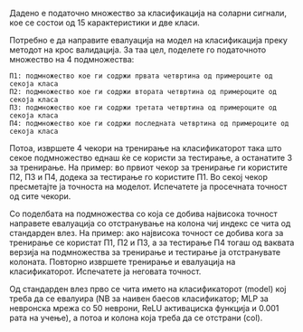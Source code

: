Дадено е податочно множество за класификација на соларни сигнали, кое се состои од 15 карактеристики и две класи.

Потребно е да направите евалуација на модел на класификација преку методот на крос валидација. За таа цел, поделете го податочното множество на 4 подмножества:

    П1: подмножество кое ги содржи првата четвртина од примероците од секоја класа
    П2: подмножество кое ги содржи втората четвртина од примероците од секоја класа
    П3: подмножество кое ги содржи третата четвртина од примероците од секоја класа
    П4: подмножество кое ги содржи последната четвртина од примероците од секоја класа

Потоа, извршете 4 чекори на тренирање на класификаторот така што секое подмножество еднаш ќе се користи за тестирање, а останатите 3 за тренирање. На пример: во првиот чекор за тренирање ги користите П2, П3 и П4, додека за тестирање го користите П1. Во секој чекор пресметајте ја точноста на моделот. Испечатете ја просечната точност од сите чекори.

Со поделбата на подмножества со која се добива највисока точност направете евалуација со отстранување на колона чиј индекс се чита од стандарден влез. На пример: ако највисока точност се добива кога за тренирање се користат П1, П2 и П3, а за тестирање П4 тогаш од ваквата верзија на подмножества за тренирање и тестирање ја отстранувате колоната. Повторно извршете тренирање и евалуација на класификаторот. Испечатете ја неговата точност.

Од стандарден влез прво се чита името на класификаторот (model) кој треба да се евалуира (NB за наивен баесов класификатор; MLP за невронска мрежа со 50 неврони, ReLU активациска функција и 0.001 рата на учење), а потоа и колона која треба да се отстрани (col).